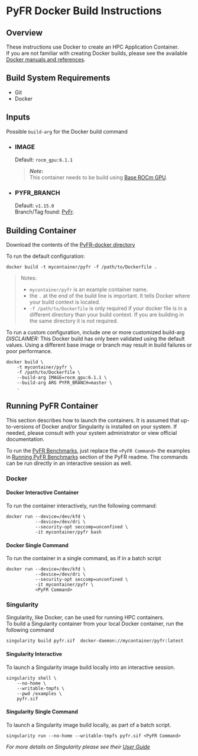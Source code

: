 # PyFR Docker Build Instructions

## Overview
These instructions use Docker to create an HPC Application Container.  
If you are not familiar with creating Docker builds, please see the available [Docker manuals and references](https://docs.docker.com/).

## Build System Requirements
- Git
- Docker

## Inputs
Possible `build-arg` for the Docker build command  

- ### IMAGE
    Default: `rocm_gpu:6.1.1`  
    > ***Note:***  
    >  This container needs to be build using [Base ROCm GPU](/base-gpu-mpi-rocm-docker/Dockerfile).

- ### PYFR_BRANCH
    Default: `v1.15.0`  
    Branch/Tag found: [PyFr](https://github.com/PyFR/PyFR).

## Building Container
Download the contents of the [PyFR-docker directory](/pyfr-docker/)  

To run the default configuration:
```
docker build -t mycontainer/pyfr -f /path/to/Dockerfile . 
```
> Notes:  
>- `mycontainer/pyfr` is an example container name.
>- the `.` at the end of the build line is important. It tells Docker where your build context is located.
>- `-f /path/to/Dockerfile` is only required if your docker file is in a different directory than your build context. If you are building in the same directory it is not required. 

To run a custom configuration, include one or more customized build-arg  
*DISCLAIMER:* This Docker build has only been validated using the default values. Using a different base image or branch may result in build failures or poor performance.  

```
docker build \
    -t mycontainer/pyfr \
    -f /path/to/Dockerfile \
    --build-arg IMAGE=rocm_gpu:6.1.1 \
    --build-arg ARG PYFR_BRANCH=master \
    . 
```


## Running PyFR Container
This section describes how to launch the containers. It is assumed that up-to-versions of Docker and/or Singularity is installed on your system.
If needed, please consult with your system administrator or view official documentation.

To run the [PyFR Benchmarks](/hpcg/README.md#running-pyfr-benchmark), just replace the `<PyFR Command>` the examples in [Running PyFR Benchmarks](/hpcg/README.md#running-pyfr-benchmark) section of the PyFR readme. The commands can be run directly in an interactive session as well. 



### Docker  

#### Docker Interactive Container
To run the container interactively, run the following command:
```
docker run --device=/dev/kfd \
           --device=/dev/dri \
           --security-opt seccomp=unconfined \
           -it mycontainer/pyfr bash
```
#### Docker Single Command
To run the container in a single command, as if in a batch script
```
docker run --device=/dev/kfd \
           --device=/dev/dri \
           --security-opt seccomp=unconfined \
           -it mycontainer/pyfr \
           <PyFR Command>
```


### Singularity  
Singularity, like Docker, can be used for running HPC containers.  
To build a Singularity container from your local Docker container, run the following command
```
singularity build pyfr.sif  docker-daemon://mycontainer/pyfr:latest
```


#### Singularity Interactive  
To launch a Singularity image build locally into an interactive session.
```
singularity shell \
    --no-home \
    --writable-tmpfs \
    --pwd /examples \
    pyfr.sif
```

#### Singularity Single Command 
To launch a Singularity image build locally, as part of a batch script. 
```
singularity run --no-home --writable-tmpfs pyfr.sif <PyFR Command> 
```

*For more details on Singularity please see their [User Guide](https://docs.sylabs.io/guides/3.7/user-guide/)*
